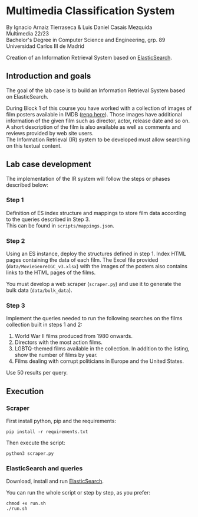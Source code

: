 # Multimedia Classification System
By Ignacio Arnaiz Tierraseca & Luis Daniel Casais Mezquida  
Multimedia 22/23  
Bachelor's Degree in Computer Science and Engineering, grp. 89  
Universidad Carlos III de Madrid  

Creation of an Information Retrieval System based on [ElasticSearch](https://www.elastic.co/es/products/elasticsearch).


## Introduction and goals
The goal of the lab case is to build an Information Retrieval System based on ElasticSearch.  

During Block 1 of this course you have worked with a collection of images of film posters available in IMDB ([repo here](github.com/ldcas-uc3m/MM-Project1)). Those images have additional information of the given film such as director, actor, release date and so on. A short description of the film is also available as well as comments and reviews provided by web site users.  
The Information Retrieval (IR) system to be developed must allow searching on this textual content.

## Lab case development
The implementation of the IR system will follow the steps or phases described below:


### Step 1
Definition of ES index structure and mappings to store film data according to the queries described in Step 3.   
This can be found in `scripts/mappings.json`.

### Step 2
Using an ES instance, deploy the structures defined in step 1. Index HTML pages containing the data of each film. The Excel file provided (`data/MovieGenreIGC_v3.xlsx`) with the images of the posters also contains links to the HTML pages of the films.  

You must develop a web scraper (`scraper.py`) and use it to generate the bulk data (`data/bulk_data`).

### Step 3
Implement the queries needed to run the following searches on the films collection
built in steps 1 and 2:
1. World War II films produced from 1980 onwards.
2. Directors with the most action films.
3. LGBTQ-themed films available in the collection. In addition to the listing,
show the number of films by year.
4. Films dealing with corrupt politicians in Europe and the United States.

Use 50 results per query.


## Execution

### Scraper
First install python, pip and the requirements:
```
pip install -r requirements.txt
```

Then execute the script:
```
python3 scraper.py
```

### ElasticSearch and queries
Download, install and run [ElasticSearch](https://www.elastic.co/es/downloads/elasticsearch).  

You can run the whole script or step by step, as you prefer:
```
chmod +x run.sh
./run.sh
```